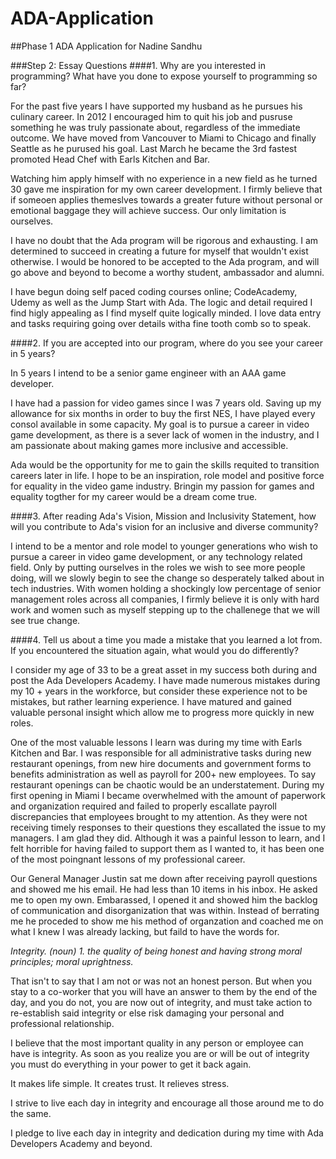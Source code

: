 # ADA-Application
##Phase 1 ADA Application for Nadine Sandhu

###Step 2: Essay Questions
####1. Why are you interested in programming? What have you done to expose yourself to programming so far?

For the past five years I have supported my husband as he pursues his culinary career. In 2012 I encouraged him to quit his job and pusruse something he was truly passionate about, regardless of the immediate outcome. We have moved from Vancouver to Miami to Chicago and finally Seattle as he purused his goal. Last March he became the 3rd fastest promoted Head Chef with Earls Kitchen and Bar.

Watching him apply himself with no experience in a new field as he turned 30 gave me inspiration for my own career development. I firmly believe that if someoen applies themeslves towards a greater future without personal or emotional baggage they will achieve success. Our only limitation is ourselves.

I have no doubt that the Ada program will be rigorous and exhausting. I am determined to succeed in creating a future for myself that wouldn't  exist otherwise. I would be honored to be accepted to the Ada program, and will go above and beyond to become a worthy student, ambassador and alumni.

I have begun doing self paced coding courses online; CodeAcademy, Udemy as well as the Jump Start with Ada. The logic and detail required I find higly appealing as I find myself quite logically minded. I love data entry and tasks requiring going over details witha fine tooth comb so to speak.

####2. If you are accepted into our program, where do you see your career in 5 years?

In 5 years I intend to be a senior game engineer with an AAA game developer.

I have had a passion for video games since I was 7 years old. Saving up my allowance for six months in order to buy the first NES, I have played every consol available in some capacity. My goal is to pursue a career in video game development, as there is a sever lack of women in the industry, and I am passionate about making games more inclusive and accessible.

Ada would be the opportunity for me to gain the skills requited to transition careers later in life. I hope to be an inspiration, role model and positive force for equality in the video game industry. Bringin my passion for games and equality togther for my career would be a dream come true.


####3. After reading Ada's Vision, Mission and Inclusivity Statement, how will you contribute to Ada's vision for an inclusive and diverse community?

I intend to be a mentor and role model to younger generations who wish to pursue a career in video game development, or any technology related field. Only by putting ourselves in the roles we wish to see more people doing, will we slowly begin to see the change so desperately talked about in tech industries. With women  holding a shockingly low percentage of senior management roles across all companies, I firmly believe it is only with hard work and women such as myself stepping up to the challenege that we will see true change.

####4. Tell us about a time you made a mistake that you learned a lot from. If you encountered the situation again, what would you do differently?

I consider my age of 33 to be a great asset in my success both during and post the Ada Developers Academy. I have made numerous mistakes during my 10 + years in the workforce, but consider these experience not to be mistakes, but rather learning experience. I have matured and gained valuable personal insight which allow me to progress more quickly in new roles.

One of the most valuable lessons I learn was during my time with Earls Kitchen and Bar. I was responsible for all administrative tasks during new restaurant openings, from new hire documents and government forms to benefits administration as well as payroll for 200+ new employees. To say restaurant openings can be chaotic would be an understatement. During my first opening in Miami I became overwhelmed with the amount of paperwork and organization required and failed to properly escallate payroll discrepancies that employees brought to my attention. As they were not receiving timely responses to their questions they escallated the issue to my managers. I am glad they did. Although it was a painful lesson to learn, and I felt horrible for having failed to support them as I wanted to, it has been one of the most poingnant lessons of my professional career.

Our General Manager Justin sat me down after receiving payroll questions and showed me his email. He had less than 10 items in his inbox. He asked me to open my own. Embarassed, I opened it and showed him the backlog of communication and disorganization that was within. Instead of berrating me he proceded to show me his method of organzation and coached me on what I knew I was already lacking, but faild to have the words for.

_Integrity. (noun) 1. the quality of being honest and having strong moral principles; moral uprightness._

That isn't to say that I am not or was not an honest person. But when you stay to a co-worker that you will have an answer to them by the end of the day, and you do not, you are now out of integrity, and must take action to re-establish said integrity or else risk damaging your personal and professional relationship.

I believe that the most important quality in any person or employee can have is integrity. As soon as you realize you are or will be out of integrity you must do everything in your power to get it back again.

It makes life simple. It creates trust. It relieves stress.

I strive to live each day in integrity and encourage all those around me to do the same.

I pledge to live each day in integrity and dedication during my time with Ada Developers Academy and beyond.
